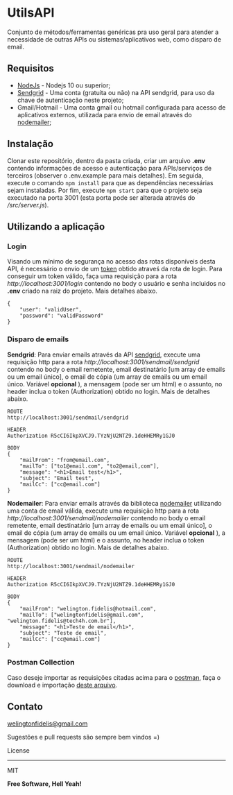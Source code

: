 
# UtilsAPI

Conjunto de métodos/ferramentas genéricas pra uso geral para atender a necessidade de outras APIs ou sistemas/aplicativos web, como disparo de email.

## Requisitos

* [NodeJs] - Nodejs 10 ou superior;
* [Sendgrid] - Uma conta (gratuita ou não) na API sendgrid, para uso da chave de autenticação neste projeto;
* Gmail/Hotmail - Uma conta gmail ou hotmail configurada para acesso de aplicativos externos, utilizada para envio de email através do [nodemailer];

## Instalação

Clonar este repositório, dentro da pasta criada, criar um arquivo **.env** contendo informações de acesso e autenticação para APIs/serviços de terceiros (observer o .env.example para mais detalhes). Em seguida, execute o comando ``npm install`` para que as dependências necessárias sejam instaladas. Por fim, execute `npm start` para que o projeto seja executado na porta 3001 (esta porta pode ser alterada através do */src/server.js*).

## Utilizando a aplicação

### Login
Visando um mínimo de segurança no acesso das rotas disponíveis desta API, é necessário o envio de um [token] obtido atraveś da rota de login. Para conseguir um token válido, faça uma requisição para a rota *http://localhost:3001/login* contendo no body o usuário e senha incluidos no **.env** criado na raiz do projeto. Mais detalhes abaixo.

```
{
    "user": "validUser",
    "password": "validPassword"
}
```

### Disparo de emails
**Sendgrid**: Para enviar emails através da API [sendgrid], execute uma requisição http para a rota *http://localhost:3001/sendmail/sendgrid* contendo no body o email remetente, email destinatário [um array de emails ou um email único], o email de cópia (um array de emails ou um email único. Variável **opcional** ), a mensagem (pode ser um html) e o assunto, no header inclua o token (Authorization) obtido no login. Mais de detalhes abaixo.

```
ROUTE 
http://localhost:3001/sendmail/sendgrid

HEADER
Authorization R5cCI6IkpXVCJ9.TYzNjU2NTZ9.1deHHEMRy1GJ0

BODY
{
    "mailFrom": "from@email.com",
    "mailTo": ["to1@email.com", "to2@email,com"],
    "message": "<h1>Email test</h1>",
    "subject": "Email test",
    "mailCc": ["cc@email.com"]
}
```

**Nodemailer**: Para enviar emails através da biblioteca [nodemailer] utilizando uma conta de email válida, execute uma requisição http para a rota *http://localhost:3001/sendmail/nodemailer* contendo no body o email remetente, email destinatário [um array de emails ou um email único], o email de cópia (um array de emails ou um email único. Variável **opcional** ), a mensagem (pode ser um html) e o assunto, no header inclua o token (Authorization) obtido no login. Mais de detalhes abaixo.

```
ROUTE 
http://localhost:3001/sendmail/nodemailer

HEADER
Authorization R5cCI6IkpXVCJ9.TYzNjU2NTZ9.1deHHEMRy1GJ0

BODY
{
    "mailFrom": "welington.fidelis@hotmail.com",
    "mailTo": ["welingtonfidelis@gmail.com", "welington.fidelis@tech4h.com.br"],
    "message": "<h1>Teste de email</h1>",
    "subject": "Teste de email",
    "mailCc": ["cc@email.com"]
}
```

### Postman Collection
Caso deseje importar as requisições citadas acima para o [postman], faça o download e importação [deste arquivo].  

## Contato

welingtonfidelis@gmail.com

Sugestões e pull requests são sempre bem vindos =)

  

License

----

  

MIT

  

**Free Software, Hell Yeah!**

  

[//]:  #  (These are reference links used in the body of this note and get stripped out when the markdown processor does its job. There is no need to format nicely because it shouldn't be seen. Thanks SO - http://stackoverflow.com/questions/4823468/store-comments-in-markdown-syntax)

  
[token]: <https://jwt.io/>
[sendgrid]: <https://sendgrid.com/docs/>
[nodemailer]: <https://nodemailer.com/about/>
[NodeJs]: <https://nodejs.org/en/>
[postman]: <https://www.postman.com/>
[deste arquivo]: <https://drive.google.com/file/d/1uqX-4GRDolYe1CaL6XipjRjXwwwTmWWL/view?usp=sharing>
